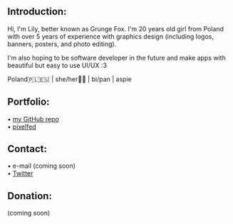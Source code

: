 ## Introduction:
Hi, I'm Lily, better known as Grunge Fox. I'm 20 years old girl from Poland with over 5 years <!--would be cool if it changes every year lol--> of experience with graphics design (including logos, banners, posters, and photo editing).  

I'm also hoping to be software developer in the future and make apps with beautiful but easy to use UI/UX :3

Poland🇵🇱🇪🇺 | she/her🏳️‍⚧️ | bi/pan | aspie
  
## Portfolio:  
• [my GitHub repo](https://github.com/grungefox/fox-oddities)  
• [pixelfed](https://pixelfed.social/grunge_fox)  
 
## Contact:  
• e-mail (coming soon) <!--create LinkedIn-->  
• [Twitter](https://twitter.com/grunge_vixen)  

## Donation:
(coming soon)
<!--
[Liberapay]()
[PayPal]()
-->



<!--add some nice banner, dumbass-->







<!--
**grungefox/grungefox** is a ✨ _special_ ✨ repository because its `README.md` (this file) appears on your GitHub profile.

Here are some ideas to get you started:

- 🔭 I’m currently working on ...
- 🌱 I’m currently learning ...
- 👯 I’m looking to collaborate on ...
- 🤔 I’m looking for help with ...
- 💬 Ask me about ...
- 📫 How to reach me: ...
- 😄 Pronouns: ...
- ⚡ Fun fact: ...
-->
